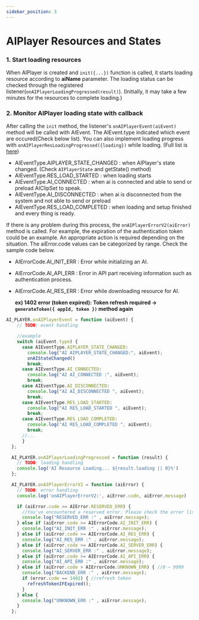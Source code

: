 ```yaml
---
sidebar_position: 3
---
```


# AIPlayer Resources and States

### 1. Start loading resources

When AIPlayer is created and `init({...})` function is called, it starts loading resource according to **aiName** parameter. The loading status can be checked through the registered listener(`onAIPlayerLoadingProgressed(result)`). (Initially, it may take a few minutes for the resources to complete loading.)

### 2. Monitor AIPlayer loading state with callback

After calling the `init` method, the listener's `onAIPlayerEvent(aiEvent)` method will be called with AIEvent. The AIEvent.type indicated which event are occured(Check below list). You can also implement loading progress with `onAIPlayerResLoadingProgressed({loading})` while loading. (Full list is [here](../apis/aiplayer-data#7-aievent))

- AIEventType.AIPLAYER_STATE_CHANGED : when AIPlayer's state changed. (Check `AIPlayerState` and getState() method)
- AIEventType.RES_LOAD_STARTED : when loading starts
- AIEventType.AI_CONNECTED : when ai is connected and able to send or preload AIClipSet to speak.
- AIEventType.AI_DISCONNECTED : when ai is disconnected from the system and not able to send or preload
- AIEventType.RES_LOAD_COMPLETED : when loading and setup finished and every thing is ready.

If there is any problem during this process, the `onAIPlayerErrorV2(aiError)` method is called. For example, the expiration of the authentication token could be an example. An appropriate action is required depending on the situation. The aiError.code values can be categorized by range. Check the sample code below.

- AIErrorCode.AI_INIT_ERR : Error while initializing an AI. 
- AIErrorCode.AI_API_ERR : Error in API part receiving information such as authentication process.
- AIErrorCode.AI_RES_ERR : Error while downloading resource for AI.

  **ex) 1402 error (token expired): Token refresh required -> `generateToken({ appId, token })` method again**

```javascript
AI_PLAYER.onAIPlayerEvent = function (aiEvent) {
    // TODO: event handling 

    //example
    switch (aiEvent.type) {
      case AIEventType.AIPLAYER_STATE_CHANGED:
        console.log("AI AIPLAYER_STATE_CHANGED:", aiEvent);
        onAIStateChanged()
        break;
      case AIEventType.AI_CONNECTED:
        console.log("AI AI_CONNECTED :", aiEvent);
        break;
      case AIEventType.AI_DISCONNECTED:
        console.log("AI AI_DISCONNECTED ", aiEvent);
        break;
      case AIEventType.RES_LOAD_STARTED:
        console.log("AI RES_LOAD_STARTED ", aiEvent);
        break;
      case AIEventType.RES_LOAD_COMPLETED:
        console.log("AI RES_LOAD_COMPLETED ", aiEvent);
        break;
      //...
      }
  };

  AI_PLAYER.onAIPlayerLoadingProgressed = function (result) {
    // TODO: loading handling
    console.log('AI Resource Loading... ${result.loading || 0}%')
  };

  AI_PLAYER.onAIPlayerErrorV2 = function (aiError) {
    // TODO: error handling
    console.log('onAIPlayerErrorV2:', aiError.code, aiError.message)

    if (aiError.code >= AIError.RESERVED_ERR) {
      //You've encountered a reserved error. Please check the error list!
      console.log("RESERVED_ERR :" , aiError.message);
    } else if (aiError.code >= AIErrorCode.AI_INIT_ERR) {
      console.log("AI_INIT_ERR :" , aiError.message);
    } else if (aiError.code >= AIErrorCode.AI_RES_ERR) {
      console.log("AI_RES_ERR :" , aiError.message);
    } else if (aiError.code >= AIErrorCode.AI_SERVER_ERR) {
      console.log("AI_SERVER_ERR :" , aiError.message);
    } else if (aiError.code >= AIErrorCode.AI_API_ERR) {
      console.log("AI_API_ERR :" , aiError.message);
    } else if (aiError.code > AIErrorCode.UNKNOWN_ERR) { //0 ~ 9999
      console.log("BACKEND_ERR :" , aiError.message);
      if (error.code == 1402) { //refresh token
        refreshTokenIFExpired();
      }
    } else {
      console.log("UNKNOWN_ERR :" , aiError.message);
    } 
  };
```
